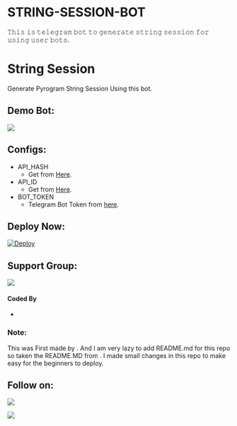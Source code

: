 # STRING-SESSION-BOT
𝚃𝚑𝚒𝚜 𝚒𝚜 𝚝𝚎𝚕𝚎𝚐𝚛𝚊𝚖 𝚋𝚘𝚝 𝚝𝚘 𝚐𝚎𝚗𝚎𝚛𝚊𝚝𝚎 𝚜𝚝𝚛𝚒𝚗𝚐 𝚜𝚎𝚜𝚜𝚒𝚘𝚗 𝚏𝚘𝚛 𝚞𝚜𝚒𝚗𝚐 𝚞𝚜𝚎𝚛 𝚋𝚘𝚝𝚜.                       
# String Session
Generate Pyrogram String Session Using this bot.

## Demo Bot:
<a href=""><img src="https://img.shields.io/badge/Telegram-Bot-blue.svg?logo=telegram"></a>

## Configs:
- API_HASH
  - Get from [Here](https://my.telegram.org).
- API_ID
  - Get from [Here](https://my.telegram.org).
- BOT_TOKEN
  - Telegram Bot Token from [here](https://telegram.dog/BotFather).

## Deploy Now:
[![Deploy](https://www.herokucdn.com/deploy/button.svg)](https://heroku.com/deploy?template=https://github.com/SOCIAL-MECHANIC-1997/STRING-SESSION-BOT)

## Support Group:
<a href="https://telegram.dog/Ns_Bot_supporters"><img src="https://img.shields.io/badge/Telegram-Join%20Telegram%20Group-blue.svg?logo=telegram"></a>

#### Coded By
- [](https://github.com/)


### Note:
This was First made by [](https://github.com/.). And I am very lazy to add README.md for this repo so taken the README.MD from [](). I made small changes in this repo to make easy for the beginners to deploy.

## Follow on:
<p align="left">
<a href="https://github.com/"><img src="https://img.shields.io/badge/GitHub-Follow%20on%20GitHub-inactive.svg?logo=github"></a>
</p>
<p align="left">
<a href="https://youtube.com/channel/UCRcRQ"><img src="https://img.shields.io/badge/YouTube-Channel-red.svg?logo=youtube"></a>
</p>
